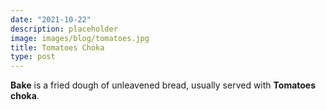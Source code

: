 ```yaml
---
date: "2021-10-22"
description: placeholder
image: images/blog/tomatoes.jpg
title: Tomatoes Choka
type: post
---
```


**Bake** is a fried dough of unleavened bread, usually served with **Tomatoes choka**.
